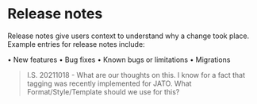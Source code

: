 # Release notes

Release notes give users context to understand why a change took place.
Example entries for release notes include:

• New features
• Bug fixes
• Known bugs or limitations
• Migrations

>I.S. 20211018 - What are our thoughts on this. I know for a fact that tagging was recently implemented for JATO. What Format/Style/Template should we use for this?
